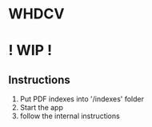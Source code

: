 # WHDCV

# ! WIP !

## Instructions
1. Put PDF indexes into '/indexes' folder
2. Start the app
3. follow the internal instructions

